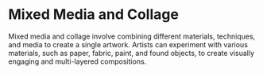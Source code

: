 # Mixed Media and Collage

Mixed media and collage involve combining different materials, techniques, and media to create a single artwork. Artists can experiment with various materials, such as paper, fabric, paint, and found objects, to create visually engaging and multi-layered compositions.